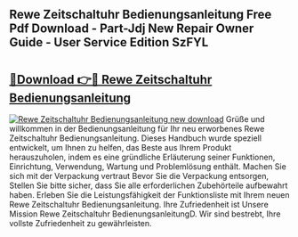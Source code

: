 ## Rewe Zeitschaltuhr Bedienungsanleitung Free Pdf Download - Part-Jdj New Repair Owner Guide - User Service Edition SzFYL

# <h2><a href="http://df5t00w.blite.top/?on=Rewe+Zeitschaltuhr+Bedienungsanleitung">🔗Download 👉🔴 Rewe Zeitschaltuhr Bedienungsanleitung</a></h2>

[![Rewe Zeitschaltuhr Bedienungsanleitung new download](https://i.imgur.com/lujVjoI.png)](http://df5t00w.blite.top/?on=Rewe+Zeitschaltuhr+Bedienungsanleitung)
Grüße und willkommen in der Bedienungsanleitung für Ihr neu erworbenes Rewe Zeitschaltuhr Bedienungsanleitung. Dieses Handbuch wurde speziell entwickelt, um Ihnen zu helfen, das Beste aus Ihrem Produkt herauszuholen, indem es eine gründliche Erläuterung seiner Funktionen, Einrichtung, Verwendung, Wartung und Problemlösung enthält. Machen Sie sich mit der Verpackung vertraut Bevor Sie die Verpackung entsorgen, Stellen Sie bitte sicher, dass Sie alle erforderlichen Zubehörteile aufbewahrt haben. Erleben Sie die Leistungsfähigkeit der Funktionsliste mit Ihrem neuen Rewe Zeitschaltuhr Bedienungsanleitung. Ihre Zufriedenheit ist Unsere Mission Rewe Zeitschaltuhr BedienungsanleitungD. Wir sind bestrebt, Ihre vollste Zufriedenheit zu gewährleisten.
